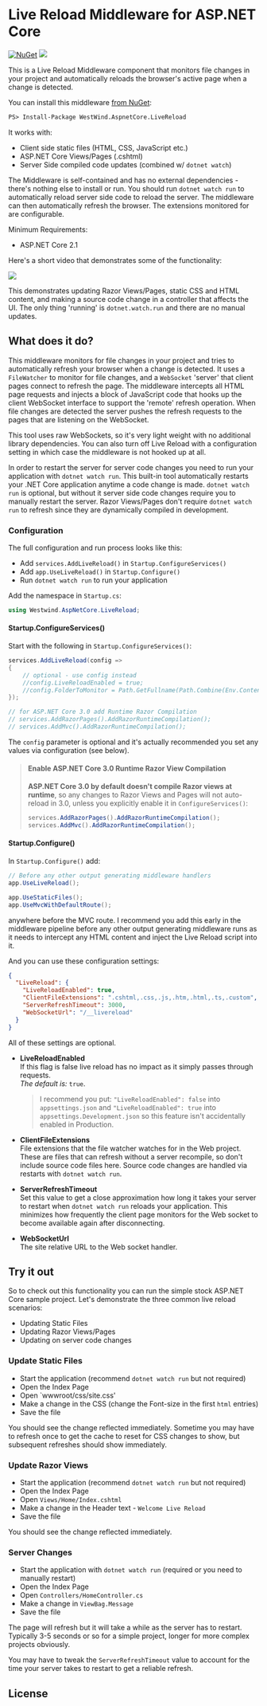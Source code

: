 # Live Reload Middleware for ASP.NET Core

[![NuGet](https://img.shields.io/nuget/v/Westwind.AspnetCore.LiveReload.svg)](https://www.nuget.org/packages/Westwind.AspnetCore.LiveReload/)
![](https://img.shields.io/nuget/dt/Westwind.AspnetCore.LiveReload.svg)

This is a Live Reload Middleware component that monitors file changes in your project and automatically reloads the browser's active page when a change is detected.

You can install this middleware [from NuGet](https://www.nuget.org/packages/Westwind.AspNetCore.LiveReload):

```ps
PS> Install-Package WestWind.AspnetCore.LiveReload
```

It works with:

* Client side static files  (HTML, CSS, JavaScript etc.)
* ASP.NET Core Views/Pages (.cshtml)
* Server Side compiled code updates (combined w/ `dotnet watch`)

The Middleware is self-contained and has no external dependencies - there's nothing else to install or run. You should run `dotnet watch run` to automatically reload server side code to reload the server.  The middleware can then automatically refresh the browser. The extensions monitored for are configurable.

Minimum Requirements:

* ASP.NET Core 2.1

Here's a short video that demonstrates some of the functionality:

![](https://github.com/RickStrahl/Westwind.AspnetCore.LiveReload/blob/master/Westwind.AspNetCore.LiveReload.gif?raw=true)

This demonstrates updating Razor Views/Pages, static CSS and HTML content, and making a source code change in a controller that affects the UI. The only thing 'running' is `dotnet.watch.run` and there are no manual updates.

## What does it do?
This middleware monitors for file changes in your project and tries to automatically refresh your browser when a change is detected. It uses a `FileWatcher` to monitor for file changes, and a `WebSocket` 'server' that client pages connect to refresh the page. The middleware intercepts all HTML page requests and injects a block of JavaScript code that hooks up the client WebSocket interface to support the 'remote' refresh operation. When file changes are detected the server pushes the refresh requests to the pages that are listening on the WebSocket. 

This tool uses raw WebSockets, so it's very light weight with no additional library dependencies. You can also turn off Live Reload with a configuration setting in which case the middleware is not hooked up at all.

In order to restart the server for server code changes you need to run your application with `dotnet watch run`. This built-in tool automatically restarts your .NET Core application anytime a code change is made. `dotnet watch run` is optional, but without it server side code changes require you to manually restart the server. Razor Views/Pages don't require `dotnet watch run` to refresh since they are dynamically compiled in development.

### Configuration
The full configuration and run process looks like this:

* Add `services.AddLiveReload()` in `Startup.ConfigureServices()`
* Add `app.UseLiveReload()` in `Startup.Configure()`
* Run `dotnet watch run` to run your application

Add the namespace in `Startup.cs`:

```cs
using Westwind.AspNetCore.LiveReload;
```
  
#### Startup.ConfigureServices()
Start with the following in `Startup.ConfigureServices()`:

```cs
services.AddLiveReload(config =>
{
    // optional - use config instead
    //config.LiveReloadEnabled = true;
    //config.FolderToMonitor = Path.GetFullname(Path.Combine(Env.ContentRootPath,"..")) ;
});

// for ASP.NET Core 3.0 add Runtime Razor Compilation
// services.AddRazorPages().AddRazorRuntimeCompilation();
// services.AddMvc().AddRazorRuntimeCompilation();
```

The `config` parameter is optional and it's actually recommended you set any values via configuration (see below). 

> #### Enable ASP.NET Core 3.0 Runtime Razor View Compilation
> **ASP.NET Core 3.0 by default doesn't compile Razor views at runtime**, so any changes to Razor Views and Pages will not auto-reload in 3.0, unless you explicitly enable it in `ConfigureServices()`:
> ```cs
> services.AddRazorPages().AddRazorRuntimeCompilation();
> services.AddMvc().AddRazorRuntimeCompilation();
> ```

#### Startup.Configure()
In `Startup.Configure()` add: 
 
```cs
// Before any other output generating middleware handlers
app.UseLiveReload();

app.UseStaticFiles();
app.UseMvcWithDefaultRoute();
```

anywhere before the MVC route. I recommend you add this early in the middleware pipeline before any other output generating middleware runs as it needs to intercept any HTML content and inject the Live Reload script into it.

And you can use these configuration settings:

```json
{
  "LiveReload": {
    "LiveReloadEnabled": true,
    "ClientFileExtensions": ".cshtml,.css,.js,.htm,.html,.ts,.custom",
    "ServerRefreshTimeout": 3000,
    "WebSocketUrl": "/__livereload"
  }
}
```

All of these settings are optional.

* **LiveReloadEnabled**  
If this flag is false live reload has no impact as it simply passes through requests.  
*The default is:* `true`.

   > I recommend you put: `"LiveReloadEnabled": false` into `appsettings.json` and `"LiveReloadEnabled": true` into `appsettings.Development.json` so this feature isn't accidentally enabled in Production.


* **ClientFileExtensions**  
File extensions that the file watcher watches for in the Web project. These are files that can refresh without a server recompile, so don't include source code files here. Source code changes are handled via restarts with `dotnet watch run`.

* **ServerRefreshTimeout**  
Set this value to get a close approximation how long it takes your server to restart when `dotnet watch run` reloads your application. This minimizes how frequently the client page monitors for the Web socket to become available again after disconnecting.

* **WebSocketUrl**  
The site relative URL to the Web socket handler.

## Try it out
So to check out this functionality you can run the simple stock ASP.NET Core sample project. Let's demonstrate the three common live reload scenarios:

* Updating Static Files
* Updating Razor Views/Pages
* Updating on server code changes


### Update Static Files

* Start the application (recommend `dotnet watch run` but not required)
* Open the Index Page
* Open `wwwroot/css/site.css'
* Make a change in the CSS  (change the Font-size in the first `html` entries)
* Save the file

You should see the change reflected immediately. Sometime you may have to refresh once to get the cache to reset for CSS changes to show, but subsequent refreshes should show immediately.


### Update Razor Views

* Start the application (recommend `dotnet watch run` but not required)
* Open the Index Page
* Open `Views/Home/Index.cshtml`
* Make a change in the Header text - `Welcome Live Reload`
* Save the file

You should see the change reflected immediately.


### Server Changes

* Start the application with `dotnet watch run` (required or you need to manually restart)
* Open the Index Page
* Open `Controllers/HomeController.cs`
* Make a change in `ViewBag.Message`
* Save the file

The page will refresh but it will take a while as the server has to restart. Typically 3-5 seconds or so for a simple project, longer for more complex projects obviously.

You may have to tweak the `ServerRefreshTimeout` value to account for the time your server takes to restart to get a reliable refresh.

## License

